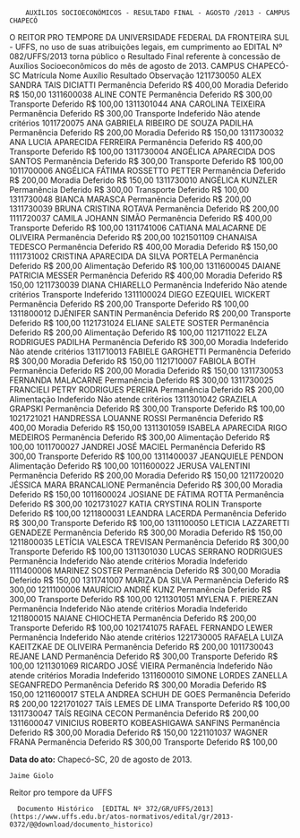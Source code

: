         AUXÍLIOS SOCIOECONÔMICOS - RESULTADO FINAL - AGOSTO /2013 - CAMPUS CHAPECÓ  

O REITOR PRO TEMPORE DA UNIVERSIDADE FEDERAL DA FRONTEIRA SUL - UFFS, no uso de suas atribuições legais, em cumprimento ao EDITAL Nº 082/UFFS/2013 torna público o Resultado Final referente à concessão de Auxílios Socioeconômicos do mês de agosto de 2013. CAMPUS CHAPECÓ-SC Matrícula Nome Auxílio Resultado Observação 1211730050 ALEX SANDRA TAIS DICIATTI Permanência Deferido R$ 400,00 Moradia Deferido R$ 150,00 1311600038 ALINE CONTE Permanência Deferido R$ 300,00 Transporte Deferido R$ 100,00 1311301044 ANA CAROLINA TEIXEIRA Permanência Deferido R$ 300,00 Transporte Indeferido Não atende critérios 1011720075 ANA GABRIELA RIBEIRO DE SOUZA PADILHA Permanência Deferido R$ 200,00 Moradia Deferido R$ 150,00 1311730032 ANA LUCIA APARECIDA FERREIRA Permanência Deferido R$ 400,00 Transporte Deferido R$ 100,00 1311730004 ANGÉLICA APARECIDA DOS SANTOS Permanência Deferido R$ 300,00 Transporte Deferido R$ 100,00 1011700006 ANGÉLICA FÁTIMA ROSSETTO PETTER Permanência Deferido R$ 200,00 Moradia Deferido R$ 150,00 1311730010 ANGÉLICA KUNZLER Permanência Deferido R$ 300,00 Transporte Deferido R$ 100,00 1311730048 BIANCA MARASCA Permanência Deferido R$ 200,00 1311730039 BRUNA CRISTINA ROTAVA Permanência Deferido R$ 200,00 1111720037 CAMILA JOHANN SIMÃO Permanência Deferido R$ 400,00 Transporte Deferido R$ 100,00 1311741006 CATIANA MALACARNE DE OLIVEIRA Permanência Deferido R$ 200,00 1021501109 CHANAISA TEDESCO Permanência Deferido R$ 400,00 Moradia Deferido R$ 150,00 1111731002 CRISTINA APARECIDA DA SILVA PORTELA Permanência Deferido R$ 200,00 Alimentação Deferido R$ 100,00 1311600045 DAIANE PATRICIA MESSER Permanência Deferido R$ 400,00 Moradia Deferido R$ 150,00 1211730039 DIANA CHIARELLO Permanência Indeferido Não atende critérios Transporte Indeferido 1311100024 DIEGO EZEQUIEL WICKERT Permanência Deferido R$ 200,00 Transporte Deferido R$ 100,00 1311800012 DJÊNIFER SANTIN Permanência Deferido R$ 200,00 Transporte Deferido R$ 100,00 1121731024 ELIANE SALETE SOSTER Permanência Deferido R$ 200,00 Alimentação Deferido R$ 100,00 1121711022 ELZA RODRIGUES PADILHA Permanência Deferido R$ 300,00 Moradia Indeferido Não atende critérios 1311710013 FABIELE GARGHETTI Permanência Deferido R$ 300,00 Moradia Deferido R$ 150,00 1121710007 FABIOLA BOTH Permanência Deferido R$ 200,00 Moradia Deferido R$ 150,00 1311730053 FERNANDA MALACARNE Permanência Deferido R$ 300,00 1311730025 FRANCIELI PETRY RODRIGUES PEREIRA Permanência Deferido R$ 200,00 Alimentação Indeferido Não atende critérios 1311301042 GRAZIELA GRAPSKI Permanência Deferido R$ 300,00 Transporte Deferido R$ 100,00 1021721021 HANDRESSA LOUANNE ROSSI Permanência Deferido R$ 400,00 Moradia Deferido R$ 150,00 1311301059 ISABELA APARECIDA RIGO MEDEIROS Permanência Deferido R$ 300,00 Alimentação Deferido R$ 100,00 1011700027 JANDREI JOSÉ MACIEL Permanência Deferido R$ 300,00 Transporte Deferido R$ 100,00 1311400037 JEANQUIELE PENDON Alimentação Deferido R$ 100,00 1011600022 JERUSA VALENTINI Permanência Deferido R$ 200,00 Moradia Deferido R$ 150,00 1211720020 JÉSSICA MARA BRANCALIONE Permanência Deferido R$ 300,00 Moradia Deferido R$ 150,00 1011600024 JOSIANE DE FÁTIMA ROTTA Permanência Deferido R$ 300,00 1021731027 KATIA CRYSTINA ROLIN Transporte Deferido R$ 100,00 1211800031 LEANDRA LACERDA Permanência Deferido R$ 300,00 Transporte Deferido R$ 100,00 1311100050 LETICIA LAZZARETTI GENADEZE Permanência Deferido R$ 300,00 Moradia Deferido R$ 150,00 1211800035 LETÍCIA VALESCA TREVISAN Permanência Deferido R$ 300,00 Transporte Deferido R$ 100,00 1311301030 LUCAS SERRANO RODRIGUES Permanência Indeferido Não atende critérios Moradia Indeferido 1111400006 MARINEZ SOSTER Permanência Deferido R$ 300,00 Moradia Deferido R$ 150,00 1311741007 MARIZA DA SILVA Permanência Deferido R$ 300,00 1211100006 MAURÍCIO ANDRÉ KUNZ Permanência Deferido R$ 300,00 Transporte Deferido R$ 100,00 1211301051 MYLENA F. PIEREZAN Permanência Indeferido Não atende critérios Moradia Indeferido 1211800015 NAIANE CHIOCHETA Permanência Deferido R$ 200,00 Transporte Deferido R$ 100,00 1021741075 RAFAEL FERNANDO LEWER Permanência Indeferido Não atende critérios 1221730005 RAFAELA LUIZA KAEITZKAE DE OLIVEIRA Permanência Deferido R$ 200,00 1011730043 REJANE LAND Permanência Deferido R$ 300,00 Transporte Deferido R$ 100,00 1211301069 RICARDO JOSÉ VIEIRA Permanência Indeferido Não atende critérios Moradia Indeferido 1311600010 SIMONE LORDES ZANELLA SEGANFREDO Permanência Deferido R$ 300,00 Moradia Deferido R$ 150,00 1211600017 STELA ANDREA SCHUH DE GOES Permanência Deferido R$ 200,00 1221701027 TAÍS LEMES DE LIMA Transporte Deferido R$ 100,00 1311730047 TAÍS REGINA CECON Permanência Deferido R$ 200,00 1311600047 VINICIUS ROBERTO KOBEASHIGAWA SANFINS Permanência Deferido R$ 300,00 Moradia Deferido R$ 150,00 1221101037 WAGNER FRANA Permanência Deferido R$ 300,00 Transporte Deferido R$ 100,00

   **Data do ato:** Chapecó-SC, 20 de agosto de 2013.   
 

    Jaime Giolo   
 Reitor pro tempore da UFFS 

      Documento Histórico  [EDITAL Nº 372/GR/UFFS/2013](https://www.uffs.edu.br/atos-normativos/edital/gr/2013-0372/@@download/documento_historico)     
      